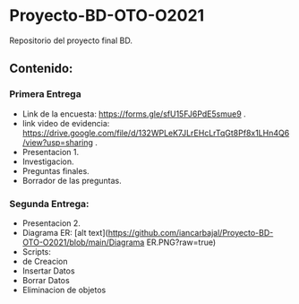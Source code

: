 # Proyecto-BD-OTO-O2021
Repositorio del proyecto final BD.

## Contenido:
### Primera Entrega
- Link de la encuesta: https://forms.gle/sfU15FJ6PdE5smue9 .
- link video de evidencia: https://drive.google.com/file/d/132WPLeK7JLrEHcLrTqGt8Pf8x1LHn4Q6/view?usp=sharing .
- Presentacion 1.
- Investigacion.
- Preguntas finales.
- Borrador de las preguntas.
### Segunda Entrega:
- Presentacion 2.
- Diagrama ER: 
[alt text](https://github.com/iancarbajal/Proyecto-BD-OTO-O2021/blob/main/Diagrama ER.PNG?raw=true)
- Scripts:
-  de Creacion
-  Insertar Datos
-  Borrar Datos 
-  Eliminacion de objetos

